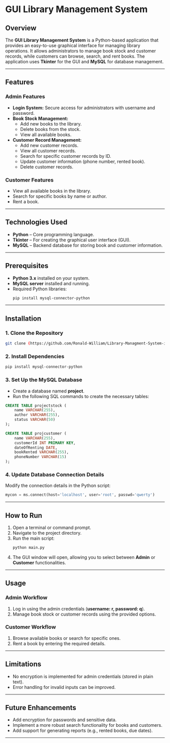 
# **GUI Library Management System**  

## **Overview**  
The **GUI Library Management System** is a Python-based application that provides an easy-to-use graphical interface for managing library operations. It allows administrators to manage book stock and customer records, while customers can browse, search, and rent books. The application uses **Tkinter** for the GUI and **MySQL** for database management.  

---

## **Features**  

### **Admin Features**  
- **Login System:** Secure access for administrators with username and password.  
- **Book Stock Management:**  
  - Add new books to the library.  
  - Delete books from the stock.  
  - View all available books.  
- **Customer Record Management:**  
  - Add new customer records.  
  - View all customer records.  
  - Search for specific customer records by ID.  
  - Update customer information (phone number, rented book).  
  - Delete customer records.  

### **Customer Features**  
- View all available books in the library.  
- Search for specific books by name or author.  
- Rent a book.  

---

## **Technologies Used**  
- **Python** – Core programming language.  
- **Tkinter** – For creating the graphical user interface (GUI).  
- **MySQL** – Backend database for storing book and customer information.  

---

## **Prerequisites**  
- **Python 3.x** installed on your system.  
- **MySQL server** installed and running.  
- Required Python libraries:  
  ```bash
  pip install mysql-connector-python
  ```  

---

## **Installation**  

### **1. Clone the Repository**  
```bash
git clone (https://github.com/Ronald-William/Library-Managment-System-in-Python.git)
```  

### **2. Install Dependencies**  
```bash
pip install mysql-connector-python
```  

### **3. Set Up the MySQL Database**  
- Create a database named **project**.  
- Run the following SQL commands to create the necessary tables:  

```sql
CREATE TABLE projectstock (
    name VARCHAR(255),
    author VARCHAR(255),
    status VARCHAR(50)
);

CREATE TABLE projcustomer (
    name VARCHAR(255),
    customerId INT PRIMARY KEY,
    dateOfRenting DATE,
    bookRented VARCHAR(255),
    phoneNumber VARCHAR(15)
);
```  

### **4. Update Database Connection Details**  
Modify the connection details in the Python script:  
```python
mycon = ms.connect(host='localhost', user='root', passwd='qwerty')
```  

---

## **How to Run**  
1. Open a terminal or command prompt.  
2. Navigate to the project directory.  
3. Run the main script:  
   ```bash
   python main.py
   ```  
4. The GUI window will open, allowing you to select between **Admin** or **Customer** functionalities.  

---

## **Usage**  

### **Admin Workflow**  
1. Log in using the admin credentials (**username: r, password: q**).  
2. Manage book stock or customer records using the provided options.  

### **Customer Workflow**  
1. Browse available books or search for specific ones.  
2. Rent a book by entering the required details.  

---

## **Limitations**  
- No encryption is implemented for admin credentials (stored in plain text).  
- Error handling for invalid inputs can be improved.  

---

## **Future Enhancements**  
- Add encryption for passwords and sensitive data.  
- Implement a more robust search functionality for books and customers.  
- Add support for generating reports (e.g., rented books, due dates).  

---

